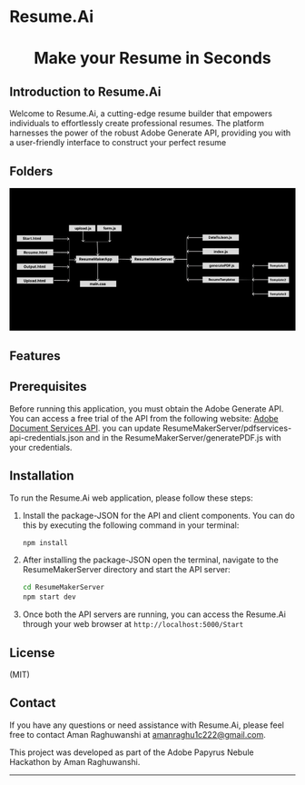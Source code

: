 # Resume.Ai
<h1 align="center">Make your Resume in Seconds </h1>


## Introduction to Resume.Ai

Welcome to Resume.Ai, a cutting-edge resume builder that empowers individuals to effortlessly create professional resumes. The platform harnesses the power of the robust Adobe Generate API, providing you with a user-friendly interface to construct your perfect resume 

## Folders

![folders](Layout/11.jpg)

## Features

## Prerequisites

Before running this application, you must obtain the Adobe Generate API. You can access a free trial of the API from the following website: [Adobe Document Services API](https://developer.adobe.com/document-services/apis/doc-generation/).
you can update ResumeMakerServer/pdfservices-api-credentials.json and in the ResumeMakerServer/generatePDF.js with your credentials.

## Installation

To run the Resume.Ai web application, please follow these steps:

1. Install the package-JSON for the API and client components. You can do this by executing the following command in your terminal:

   ```bash
   npm install
   ```

2. After installing the package-JSON open the terminal, navigate to the ResumeMakerServer directory and start the API server:

   ```bash
   cd ResumeMakerServer
   npm start dev
   ```

3. Once both the API servers are running, you can access the Resume.Ai through your web browser at ```http://localhost:5000/Start```




## License

(MIT)

## Contact

If you have any questions or need assistance with Resume.Ai, please feel free to contact Aman Raghuwanshi at amanraghu1c222@gmail.com.

This project was developed as part of the Adobe Papyrus Nebule Hackathon by Aman Raghuwanshi.

<hr>
